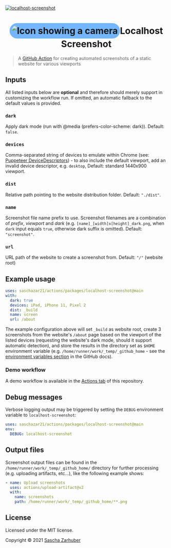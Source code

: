 [![localhost-screenshot](https://github.com/saschazar21/actions/actions/workflows/localhost-screenshot.yml/badge.svg)](https://github.com/saschazar21/actions/actions/workflows/localhost-screenshot.yml)

<div align="center">
  <h1><img alt="Icon showing a camera" href="https://raw.githubusercontent.com/feathericons/feather/0dc2bf5/icons/camera.svg" style="display: inline-block; padding: 0.25em; border-radius: 9999px; background-color: #74b5fd;" /><span>Localhost Screenshot</span></h1>
</div>

> A [GitHub Action](https://docs.github.com/en/actions) for creating automated screenshots of a static website for various viewports

## Inputs

All listed inputs below are **optional** and therefore should merely support in customizing the workflow run. If omitted, an automatic fallback to the default values is provided.

### `dark`

Apply dark mode (run with @media (prefers-color-scheme: dark)). Default: `false`.

### `devices`

Comma-separated string of devices to emulate within Chrome (see: [Puppeteer DeviceDescriptors](https://bit.ly/3n0EmMe)) - to also include the default viewport, add an invalid device descriptor, e.g. `desktop`, Default: standard 1440x900 viewport.

### `dist`

Relative path pointing to the website distribution folder. Default: `"./dist"`.

### `name`

Screenshot file name prefix to use. Screenshot filenames are a combination of _prefix_, _viewport_ and _dark_ (e.g. `[name]_[width]x[height]_dark.png`, when `dark` input equals `true`, otherwise dark suffix is omitted). Default: `"screenshot"`.

### `url`

URL path of the website to create a screenshot from. Default: `"/"` (website root)

## Example usage

```yml
uses: saschazar21/actions/packages/localhost-screenshot@main
with:
  dark: true
  devices: iPad, iPhone 11, Pixel 2
  dist: _build
  name: screen
  url: /about
```

The example configuration above will set `_build` as website root, create 3 screenshots from the website's `/about` page based on the viewport of the listed devices (requesting the website's dark mode, should it support automatic detection), and store the results in the directory set as `$HOME` environment variable (e.g. `/home/runner/work/_temp/_github_home` - see the [environment variables section](https://docs.github.com/en/actions/reference/environment-variables#default-environment-variables) in the GitHub docs).

### Demo workflow

A demo workflow is available in the [Actions tab](https://github.com/saschazar21/actions/actions/workflows/localhost-screenshot.yml/) of this repository.

## Debug messages

Verbose logging output may be triggered by setting the `DEBUG` environment variable to `localhost-screenshot`:

```yml
uses: saschazar21/actions/packages/localhost-screenshot@main
env:
  DEBUG: localhost-screenshot
```

## Output files

Screenshot output files can be found in the `/home/runner/work/_temp/_github_home/` directory for further processing (e.g. uploading artifacts, etc...), like the following example shows:

```yml
- name: Upload screenshots
  uses: actions/upload-artifact@v2
  with:
    name: screenshots
    path: /home/runner/work/_temp/_github_home/**.png
```

## License

Licensed under the MIT license.

Copyright ©️ 2021 [Sascha Zarhuber](https://sascha.work)
